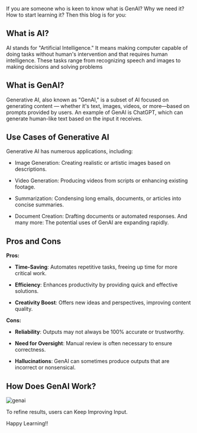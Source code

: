 If you are someone who is keen to know what is GenAI? Why we need it? How to start learning it? Then this blog is for you:

## What is AI?

AI stands for "Artificial Intelligence."  It means making computer capable of doing tasks without human's intervention and that requires human intelligence. These tasks range from recognizing speech and images to making decisions and solving problems

## What is GenAI?

Generative AI, also known as "GenAI," is a subset of AI focused on generating content — whether it's text, images, videos, or more—based on prompts provided by users. An example of GenAI is ChatGPT, which can generate human-like text based on the input it receives.

## Use Cases of Generative AI
Generative AI has numerous applications, including:

- Image Generation: Creating realistic or artistic images based on descriptions.

- Video Generation: Producing videos from scripts or enhancing existing footage.

- Summarization: Condensing long emails, documents, or articles into concise summaries.

- Document Creation: Drafting documents or automated responses.
And many more: The potential uses of GenAI are expanding rapidly.


## Pros and Cons
**Pros:**

- **Time-Saving**: Automates repetitive tasks, freeing up time for more critical work.

- **Efficiency**: Enhances productivity by providing quick and effective solutions.

- **Creativity Boost**: Offers new ideas and perspectives, improving content quality.

**Cons:**

- **Reliability**: Outputs may not always be 100% accurate or trustworthy.

- **Need for Oversight**: Manual review is often necessary to ensure correctness.

- **Hallucinations**: GenAI can sometimes produce outputs that are incorrect or nonsensical.

## How Does GenAI Work?

![genai](https://dev-to-uploads.s3.amazonaws.com/uploads/articles/3zszwu97pfzffbnmvn2f.png)

To refine results, users can Keep Improving Input.

Happy Learning!!